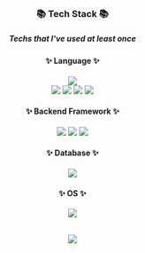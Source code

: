 <div align="center">



### <span style="text-decoration:none">📚 Tech Stack 📚</span>
##### Techs that I've used at least once
#### ✨ Language ✨
<img src="https://img.shields.io/badge/Java-0E7595?style=flat-square&logo=JAVA&logoColor=white"/>
<br>
<img src="https://img.shields.io/badge/HTML5-E34F26?style=flat-square&logo=HTML5&logoColor=white"/>
<img src="https://img.shields.io/badge/CSS3-1572B6?style=flat-square&logo=CSS3&logoColor=white"/>
<img src="https://img.shields.io/badge/JavaScript-F7DF1E?style=flat-square&logo=javascript&logoColor=white"/>
<img src="https://img.shields.io/badge/jQuery-0769AD?style=flat-square&logo=jQuery&logoColor=white"/>
<br>
  
#### ✨ Backend Framework ✨
<img src="https://img.shields.io/badge/Spring-6DB33F?style=flat-square&logo=Spring&logoColor=white"/>
<img src="https://img.shields.io/badge/Spring Boot-6DB33F?style=flat-square&logo=SpringBoot&logoColor=white"/>
<img src="https://img.shields.io/badge/JPA-212121?style=flat-square&logo=JPA&logoColor=white"/>
  
#### ✨ Database ✨
<img src="https://img.shields.io/badge/MySQL-4479A1?style=flat-square&logo=MySQL&logoColor=white"/>
  
#### ✨ OS ✨
<img src="https://img.shields.io/badge/Linux-FCC624?style=flat-square&logo=Linux&logoColor=white"/>
<br><br>
 
<img src="https://github-readme-stats.vercel.app/api/top-langs/?username=jaeuu&layout=compact"><br><br>
</div>
